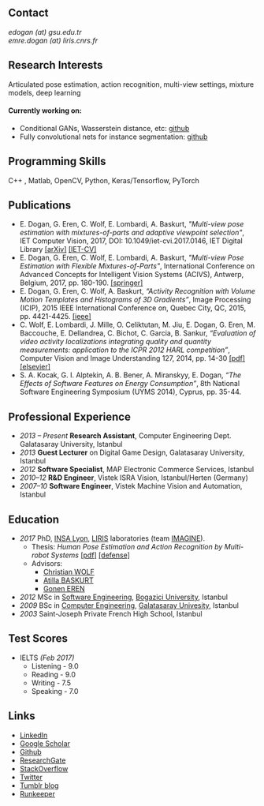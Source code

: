 Contact
------
*edogan (at) gsu.edu.tr*       
*emre.dogan (at) liris.cnrs.fr*

Research Interests
------
Articulated pose estimation, action recognition, multi-view settings, mixture models, deep learning 

#### Currently working on: ####
* Conditional GANs, Wasserstein distance, etc: [github](https://github.com/emredog/CycleGANwithPerceptionLoss)
* Fully convolutional nets for instance segmentation: [github](https://github.com/emredog/FCNN-example)

Programming Skills
------
C++ , Matlab, OpenCV, Python, Keras/Tensorflow, PyTorch

Publications
------
* E. Dogan, G. Eren, C. Wolf, E. Lombardi, A. Baskurt, *"Multi-view pose estimation with mixtures-of-parts and adaptive viewpoint selection"*, IET Computer Vision, 2017, DOI: 10.1049/iet-cvi.2017.0146, IET Digital Library [[arXiv]](http://arxiv.org/abs/1709.08527) [[IET-CV]](http://ietdl.org/t/ZXa5b)
* E. Dogan, G. Eren, C. Wolf, E. Lombardi, A. Baskurt, *"Multi-view Pose Estimation with Flexible Mixtures-of-Parts"*, International Conference on Advanced Concepts for Intelligent Vision Systems (ACIVS), Antwerp, Belgium, 2017, pp. 180-190. [[springer]](https://link.springer.com/chapter/10.1007/978-3-319-70353-4_16)
* E. Dogan, G. Eren, C. Wolf, A. Baskurt, *“Activity Recognition with Volume Motion Templates and Histograms of 3D Gradients”*, Image Processing (ICIP), 2015 IEEE International Conference on, Quebec City, QC, 2015, pp. 4421-4425. [[ieee]](http://ieeexplore.ieee.org/abstract/document/7351642/) 
* C. Wolf, E. Lombardi, J. Mille, O. Celiktutan, M. Jiu, E. Dogan, G. Eren, M. Baccouche, E. Dellandrea, C. Bichot, C. Garcia, B. Sankur, *“Evaluation of video activity localizations integrating quality and quantity measurements: application to the ICPR 2012 HARL competition”*, Computer Vision and Image Understanding 127, 2014, pp. 14-30 [[pdf]](https://hal.archives-ouvertes.fr/hal-01283866/file/Liris-6807.pdf) [[elsevier]](http://www.sciencedirect.com/science/article/pii/S1077314214001416)
* S. A. Kocak, G. I. Alptekin, A. B. Bener, A. Miranskyy, E. Dogan, *“The Effects of Software Features on Energy Consumption”*, 8th National Software Engineering Symposium (UYMS 2014), Cyprus, pp. 35-44.

Professional Experience
------
* *2013 – Present* **Research Assistant**, Computer Engineering Dept. Galatasaray University, Istanbul 
* *2013* **Guest Lecturer** on Digital Game Design, Galatasaray University, Istanbul
* *2012* **Software Specialist**, MAP Electronic Commerce Services, Istanbul
* *2010–12* **R&D Engineer**, Vistek ISRA Vision, Istanbul/Herten (Germany)
* *2007–10* **Software Engineer**, Vistek Machine Vision and Automation, Istanbul 

Education
------
* *2017* PhD, [INSA Lyon](https://www.insa-lyon.fr), [LIRIS](http://liris.cnrs.fr) laboratories (team [IMAGINE](https://liris.cnrs.fr/imagine/)). 
	* Thesis: *Human Pose Estimation and Action Recognition by Multi-robot Systems* [[pdf]](https://drive.google.com/file/d/0B_ZIKglaIIgFVFo4RlJoWVBRaVE/view?usp=sharing) [[defense]](https://drive.google.com/open?id=0B_ZIKglaIIgFUlc2b0RrMDZITE0)
	* Advisors:
		* [Christian WOLF](http://liris.cnrs.fr/christian.wolf/)
		* [Atilla BASKURT](http://liris.cnrs.fr/atilla.baskurt/wiki/doku.php)
		* [Gonen EREN](http://www.goneneren.com/)
* *2012* MSc in [Software Engineering](http://www.boun.edu.tr/en_US/Content/Academic/Graduate_Catalogue/Graduate_Programs_Subject_to_Additional_Tuition_and_Fees/Graduate_Program_In_Software_Engineering), [Bogazici University](http://www.boun.edu.tr/en_US), Istanbul
* *2009* BSc in [Computer Engineering](http://bm.gsu.edu.tr/en), [Galatasaray Univesity](http://www.gsu.edu.tr), Istanbul
* *2003* Saint-Joseph Private French High School, Istanbul

Test Scores
------
* IELTS *(Feb 2017)*
	* Listening - 9.0
	* Reading - 9.0
	* Writing - 7.5
	* Speaking - 7.0

Links
------
* [LinkedIn](https://tr.linkedin.com/in/emredog)
* [Google Scholar](https://scholar.google.com/citations?user=oKbdmJsAAAAJ)
* [Github](https://github.com/emredog/)
* [ResearchGate](https://www.researchgate.net/profile/Emre_Dogan)
* [StackOverflow](http://stackoverflow.com/users/87359/emredog)
* [Twitter](https://twitter.com/emredawg)
* [Tumblr blog](http://ayilarlagoriller.com)
* [Runkeeper](https://runkeeper.com/user/emredog/profile)

	
